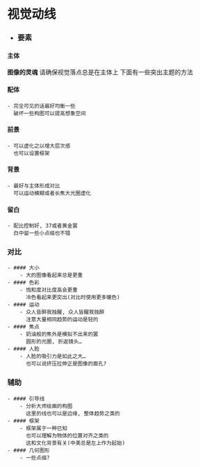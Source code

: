 # 视觉动线
- ### 要素
#### 主体
**图像的灵魂**
请确保视觉落点总是在主体上
下面有一些突出主题的方法
#### 配体
	- 完全可见的话最好均衡一些
	  破坏一些构图可以提高想象空间
#### 前景
	- 可以虚化之以增大层次感
	  也可以设置框架
#### 背景
	- 最好与主体形成对比
	  可以运动模糊或者长焦大光圈虚化
#### 留白
	- 配比控制好, 37或者黄金罢
	  白中留一些小点缀也不错
### 对比
	- #### 大小
		- 大的图像看起来总是更重
	- #### 色彩
		- 饱和度对比度高会更重
		  冷色看起来更突出(对比时使用更多暖色)
	- #### 运动
		- 众人皆醉我独醒, 众人皆醒我独醉
		  注意大量相同趋势的运动是轻的
	- #### 焦点
		- 奶油般的焦外是模拟不出来的罢
		  圆形的光圈, 折返镜头…
	- #### 人脸
		- 人脸的吸引力是如此之大…
		  也可以说挤压拉伸正是图像的面孔?
### 辅助
	- #### 引导线
		- 分析大师绘画的构图
		  这里的线也可以是边缘, 整体趋势之类的
	- #### 框架
		- 框架属于一种已知
		  也可以理解为物体的位置对齐之类的
		  这和文化背景有关(中美总是左上作为起始)
	- #### 几何图形
		- 一些点缀?